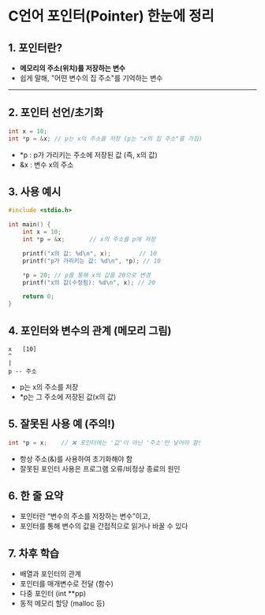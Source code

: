 # C언어 포인터(Pointer) 한눈에 정리

## 1. 포인터란?

- **메모리의 주소(위치)를 저장하는 변수**
- 쉽게 말해, "어떤 변수의 집 주소"를 기억하는 변수

---

## 2. 포인터 선언/초기화

```c++
int x = 10;
int *p = &x; // p는 x의 주소를 저장 (p는 "x의 집 주소"를 가짐)
```

- *p : p가 가리키는 주소에 저장된 값 (즉, x의 값)
- &x : 변수 x의 주소


## 3. 사용 예시
```c++
#include <stdio.h>

int main() {
    int x = 10;
    int *p = &x;       // x의 주소를 p에 저장

    printf("x의 값: %d\n", x);        // 10
    printf("p가 가리키는 값: %d\n", *p); // 10

    *p = 20; // p를 통해 x의 값을 20으로 변경
    printf("x의 값(수정됨): %d\n", x); // 20

    return 0;
}
```

## 4. 포인터와 변수의 관계 (메모리 그림)
```
x   [10]
^
|
p -- 주소
```
- p는 x의 주소를 저장
- *p는 그 주소에 저장된 값(x의 값)

## 5. 잘못된 사용 예 (주의!)
```c++
int *p = x;    // ❌ 포인터에는 '값'이 아닌 '주소'만 넣어야 함!
```
- 항상 주소(&)를 사용하여 초기화해야 함
- 잘못된 포인터 사용은 프로그램 오류/비정상 종료의 원인

## 6. 한 줄 요약
- 포인터란 “변수의 주소를 저장하는 변수”이고,
- 포인터를 통해 변수의 값을 간접적으로 읽거나 바꿀 수 있다

## 7. 차후 학습
- 배열과 포인터의 관계
- 포인터를 매개변수로 전달 (함수)
- 다중 포인터 (int **pp)
- 동적 메모리 할당 (malloc 등)